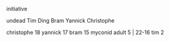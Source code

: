 initiative

undead
Tim
Ding
Bram
Yannick
Christophe




christophe 18 
yannick 17
bram 15
myconid adult 5 | 22-16
tim 2
